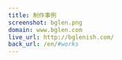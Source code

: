 ```yaml
---
title: 制作事例
screenshot: bglen.png
domain: www.bglen.com
live_url: http://bglenish.com/
back_url: /en/#works
---
```

